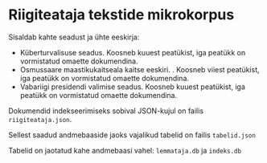 # Riigiteataja tekstide mikrokorpus

Sisaldab kahte seadust ja ühte eeskirja:

* Küberturvalisuse seadus. Koosneb kuuest peatükist, iga peatükk on vormistatud omaette dokumendina.
* Osmussaare maastikukaitseala kaitse eeskiri. . Koosneb viiest peatükist, iga peatükk on vormistatud omaette dokumendina.
* Vabariigi presidendi valimise seadus. Koosneb kuuest peatükist, iga peatükk on vormistatud omaette dokumendina.

Dokumendid indekseerimiseks sobival JSON-kujul on failis ```riigiteataja.json```.

Sellest saadud andmebaaside jaoks vajalikud tabelid on failis ```tabelid.json```

Tabelid on jaotatud kahe andmebaasi vahel: ```lemmataja.db``` ja ```indeks.db```
